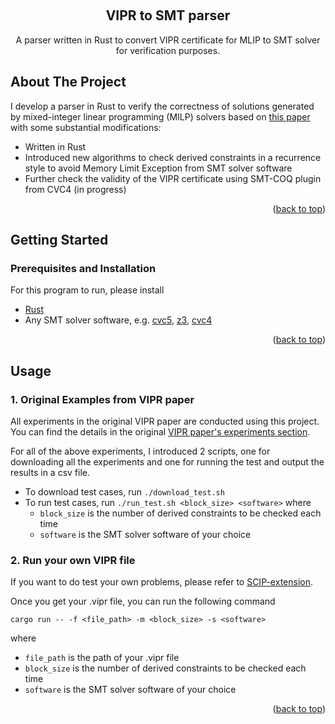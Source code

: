 <a name="top"></a>

<!-- PROJECT LOGO -->
<br />
<div align="center">

<h2 align="center">VIPR to SMT parser</h2>

  <p align="center">
    A parser written in Rust to convert VIPR certificate for MLIP to SMT solver for verification purposes.
    <br />
  </p>
</div>

<!-- ABOUT THE PROJECT -->

## About The Project

I develop a parser in Rust to verify the correctness of solutions generated by mixed-integer linear programming (MILP) solvers based on [this paper](https://github.com/zhoum929/Satisfiability-modulo-theories-for-verifying-MILP-certificates/blob/main/main.pdf) with some substantial modifications:

- Written in Rust
- Introduced new algorithms to check derived constraints in a recurrence style to avoid Memory Limit Exception from SMT solver software
- Further check the validity of the VIPR certificate using SMT-COQ plugin from CVC4 (in progress)

<p align="right">(<a href="#top">back to top</a>)</p>

<!-- GETTING STARTED -->

## Getting Started

### Prerequisites and Installation

For this program to run, please install

- [Rust](https://www.rust-lang.org/tools/install)
- Any SMT solver software, e.g. [cvc5](https://cvc5.github.io/docs/cvc5-1.0.0/installation/installation.html), [z3](https://github.com/Z3Prover/z3), [cvc4](https://cvc4.github.io/downloads.html)

<p align="right">(<a href="#top">back to top</a>)</p>

<!-- USAGE EXAMPLES -->

## Usage

### 1. Original Examples from VIPR paper

All experiments in the original VIPR paper are conducted using this project. You can find the details in the original [VIPR paper's experiments section](https://github.com/ambros-gleixner/VIPR/blob/master/experiments/README.md).

For all of the above experiments, I introduced 2 scripts, one for downloading all the experiments and one for running the test and output the results in a csv file.

- To download test cases, run `./download_test.sh`
- To run test cases, run `./run_test.sh <block_size> <software>` where
  - `block_size` is the number of derived constraints to be checked each time
  - `software` is the SMT solver software of your choice

### 2. Run your own VIPR file

If you want to do test your own problems, please refer to [SCIP-extension](https://github.com/leoneifler/exact-SCIP).

Once you get your .vipr file, you can run the following command

```
cargo run -- -f <file_path> -m <block_size> -s <software>
```

where

- `file_path` is the path of your .vipr file
- `block_size` is the number of derived constraints to be checked each time
- `software` is the SMT solver software of your choice

<p align="right">(<a href="#top">back to top</a>)</p>

